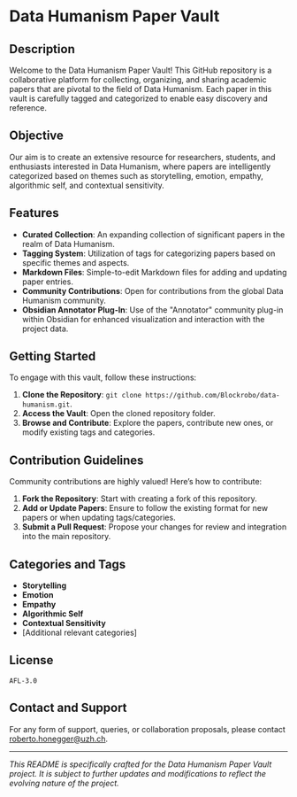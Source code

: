 # Data Humanism Paper Vault

## Description
Welcome to the Data Humanism Paper Vault! This GitHub repository is a collaborative platform for collecting, organizing, and sharing academic papers that are pivotal to the field of Data Humanism. Each paper in this vault is carefully tagged and categorized to enable easy discovery and reference.

## Objective
Our aim is to create an extensive resource for researchers, students, and enthusiasts interested in Data Humanism, where papers are intelligently categorized based on themes such as storytelling, emotion, empathy, algorithmic self, and contextual sensitivity.

## Features
- **Curated Collection**: An expanding collection of significant papers in the realm of Data Humanism.
- **Tagging System**: Utilization of tags for categorizing papers based on specific themes and aspects.
- **Markdown Files**: Simple-to-edit Markdown files for adding and updating paper entries.
- **Community Contributions**: Open for contributions from the global Data Humanism community.
- **Obsidian Annotator Plug-In**: Use of the "Annotator" community plug-in within Obsidian for enhanced visualization and interaction with the project data.

## Getting Started
To engage with this vault, follow these instructions:

1. **Clone the Repository**: `git clone https://github.com/Blockrobo/data-humanism.git`.
2. **Access the Vault**: Open the cloned repository folder.
3. **Browse and Contribute**: Explore the papers, contribute new ones, or modify existing tags and categories.

## Contribution Guidelines
Community contributions are highly valued! Here’s how to contribute:

1. **Fork the Repository**: Start with creating a fork of this repository.
2. **Add or Update Papers**: Ensure to follow the existing format for new papers or when updating tags/categories.
3. **Submit a Pull Request**: Propose your changes for review and integration into the main repository.

## Categories and Tags
- **Storytelling**
- **Emotion**
- **Empathy**
- **Algorithmic Self**
- **Contextual Sensitivity**
- [Additional relevant categories]

## License
	AFL-3.0

## Contact and Support
For any form of support, queries, or collaboration proposals, please contact roberto.honegger@uzh.ch.

---

*This README is specifically crafted for the Data Humanism Paper Vault project. It is subject to further updates and modifications to reflect the evolving nature of the project.*

